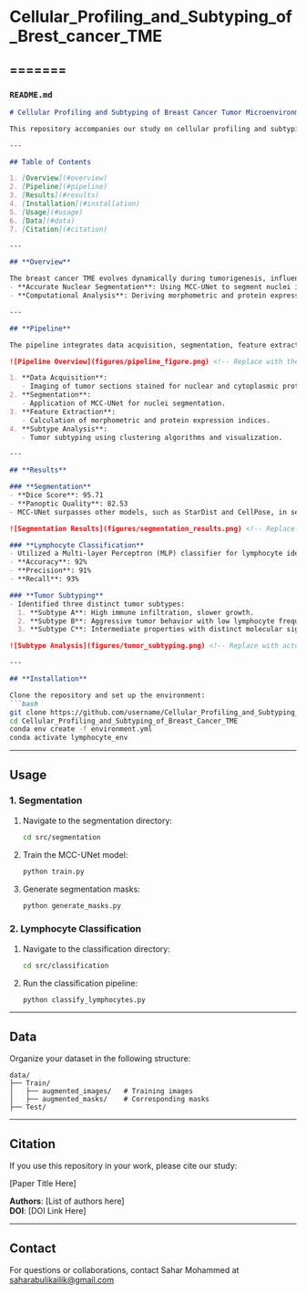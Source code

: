 # Cellular_Profiling_and_Subtyping_of_Brest_cancer_TME
=======
---

### **`README.md`**

```markdown
# Cellular Profiling and Subtyping of Breast Cancer Tumor Microenvironment (TME)

This repository accompanies our study on cellular profiling and subtyping of the breast cancer tumor microenvironment (TME). The project leverages the MCC-UNet model for robust nuclear segmentation and subsequent computational analysis, providing insights into tumor composition and immune profiles.

---

## Table of Contents

1. [Overview](#overview)
2. [Pipeline](#pipeline)
3. [Results](#results)
4. [Installation](#installation)
5. [Usage](#usage)
6. [Data](#data)
7. [Citation](#citation)

---

## **Overview**

The breast cancer TME evolves dynamically during tumorigenesis, influenced by systemic inflammation and treatment interventions. This repository focuses on:
- **Accurate Nuclear Segmentation**: Using MCC-UNet to segment nuclei in multispectral immunofluorescence images.
- **Computational Analysis**: Deriving morphometric and protein expression features for tumor subtyping and immune profiling.

---

## **Pipeline**

The pipeline integrates data acquisition, segmentation, feature extraction, and tumor subtyping into a cohesive workflow:

![Pipeline Overview](figures/pipeline_figure.png) <!-- Replace with the actual file path -->

1. **Data Acquisition**:
   - Imaging of tumor sections stained for nuclear and cytoplasmic protein markers.
2. **Segmentation**:
   - Application of MCC-UNet for nuclei segmentation.
3. **Feature Extraction**:
   - Calculation of morphometric and protein expression indices.
4. **Subtype Analysis**:
   - Tumor subtyping using clustering algorithms and visualization.

---

## **Results**

### **Segmentation**
- **Dice Score**: 95.71
- **Panoptic Quality**: 82.53
- MCC-UNet surpasses other models, such as StarDist and CellPose, in segmenting dense nuclear regions.

![Segmentation Results](figures/segmentation_results.png) <!-- Replace with actual file path -->

### **Lymphocyte Classification**
- Utilized a Multi-layer Perceptron (MLP) classifier for lymphocyte identification.
- **Accuracy**: 92%
- **Precision**: 91%
- **Recall**: 93%

### **Tumor Subtyping**
- Identified three distinct tumor subtypes:
  1. **Subtype A**: High immune infiltration, slower growth.
  2. **Subtype B**: Aggressive tumor behavior with low lymphocyte frequency.
  3. **Subtype C**: Intermediate properties with distinct molecular signatures.

![Subtype Analysis](figures/tumor_subtyping.png) <!-- Replace with actual file path -->

---

## **Installation**

Clone the repository and set up the environment:
```bash
git clone https://github.com/username/Cellular_Profiling_and_Subtyping_of_Breast_Cancer_TME.git
cd Cellular_Profiling_and_Subtyping_of_Breast_Cancer_TME
conda env create -f environment.yml
conda activate lymphocyte_env
```

---

## **Usage**

### **1. Segmentation**

1. Navigate to the segmentation directory:
   ```bash
   cd src/segmentation
   ```
2. Train the MCC-UNet model:
   ```bash
   python train.py
   ```
3. Generate segmentation masks:
   ```bash
   python generate_masks.py
   ```

### **2. Lymphocyte Classification**

1. Navigate to the classification directory:
   ```bash
   cd src/classification
   ```
2. Run the classification pipeline:
   ```bash
   python classify_lymphocytes.py
   ```

---

## **Data**

Organize your dataset in the following structure:
```plaintext
data/
├── Train/
│   ├── augmented_images/   # Training images
│   ├── augmented_masks/    # Corresponding masks
├── Test/
```

---

## **Citation**

If you use this repository in your work, please cite our study:

[Paper Title Here]

**Authors**: [List of authors here]  
**DOI**: [DOI Link Here]  

---

## **Contact**

For questions or collaborations, contact Sahar Mohammed at saharabulikailik@gmail.com 
```

